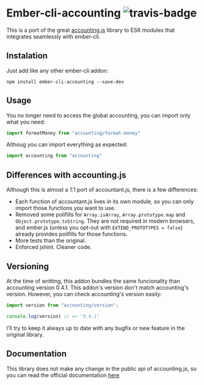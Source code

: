 # Ember-cli-accounting ![travis-badge](https://travis-ci.org/cibernox/ember-cli-accounting.svg?branch=master)

This is a port of the great [accounting.js](https://github.com/openexchangerates/accounting.js) library to
ES6 modules that integrates seamlessly with ember-cli.

## Instalation

Just add like any other ember-cli addon:

`npm install ember-cli-accounting --save-dev`

## Usage

You no longer need to access the global accounting, you can import only what you need:

```js
import formatMoney from "accounting/format-money"
```

Althoug you can import everything as expected:

```js
import accounting from "accounting"
```

## Differences with accounting.js

Although this is almost a 1:1 port of accountant.js, there is a few differences:

* Each function of accountant.js lives in its own module, so you can only import those functions you want to use.
* Removed some polifills for `Array.isArray`, `Array.prototype.map` and `Object.prototype.toString`. 
They are not required in modern browsers, and ember.js (unless you opt-out with `EXTEND_PROTOTYPES = false`) already provides polifills for those functions.
* More tests than the original.
* Enforced jshint. Cleaner code.

## Versioning

At the time of writting, this addon bundles the same funcionality than accounting version 0.4.1.
This addon's version don't match accounting's version. However, you can check accounting's version easily:

```js
import version from "accounting/version";

console.log(version) // => "0.4.1"
```

I'll try to keep it always up to date with any bugfix or new feature in the original library.

## Documentation

This library does not make any change in the public api of accounting.js, so you can read the official
documentation [here](http://openexchangerates.github.io/accounting.js/)
